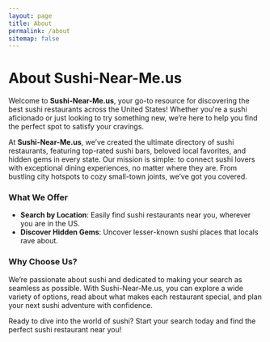 ```yaml
---
layout: page
title: About
permalink: /about
sitemap: false
---
```

# About Sushi-Near-Me.us

Welcome to **Sushi-Near-Me.us**, your go-to resource for discovering the best sushi restaurants across the United States! Whether you're a sushi aficionado or just looking to try something new, we’re here to help you find the perfect spot to satisfy your cravings.

At **Sushi-Near-Me.us**, we’ve created the ultimate directory of sushi restaurants, featuring top-rated sushi bars, beloved local favorites, and hidden gems in every state. Our mission is simple: to connect sushi lovers with exceptional dining experiences, no matter where they are. From bustling city hotspots to cozy small-town joints, we’ve got you covered.

### What We Offer

- **Search by Location**: Easily find sushi restaurants near you, wherever you are in the US.
- **Discover Hidden Gems**: Uncover lesser-known sushi places that locals rave about.

### Why Choose Us?

We’re passionate about sushi and dedicated to making your search as seamless as possible. With Sushi-Near-Me.us, you can explore a wide variety of options, read about what makes each restaurant special, and plan your next sushi adventure with confidence.

Ready to dive into the world of sushi? Start your search today and find the perfect sushi restaurant near you!
